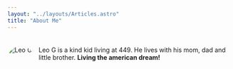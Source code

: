 ```yaml
---
layout: "../layouts/Articles.astro"
title: "About Me"
---
```


<div style="display:flex; padding: 20px 0 30px;">
  <div style="display:flex; margin-right: 10px">
    <div
      style="width: 60px; height: 60px; border-radius: 100%; overflow:hidden;"
    >
      <img alt="Leo G" src="/images/leog_avatar.jpg" />
    </div>
  </div>
  <div>
    Leo G is a kind kid living at 449. He lives with his mom, dad and little
    brother.
    <b>Living the american dream!</b>
  </div>
</div>